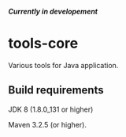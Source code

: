
**_Currently in developement_**
# tools-core
Various tools for Java application.

## Build requirements
JDK 8 (1.8.0_131 or higher)

Maven 3.2.5 (or higher).



